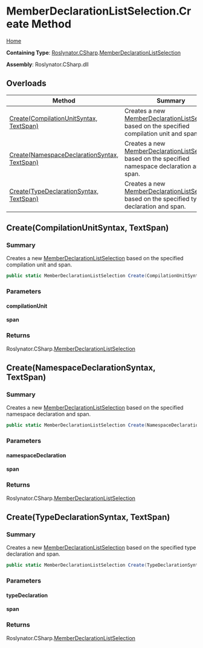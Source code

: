 <a name="_top"></a>

# MemberDeclarationListSelection\.Create Method

[Home](../../../../README.md#_top)

**Containing Type**: [Roslynator.CSharp](../../README.md#_top)\.[MemberDeclarationListSelection](../README.md#_top)

**Assembly**: Roslynator\.CSharp\.dll

## Overloads

| Method | Summary |
| ------ | ------- |
| [Create(CompilationUnitSyntax, TextSpan)](#Roslynator_CSharp_MemberDeclarationListSelection_Create_Microsoft_CodeAnalysis_CSharp_Syntax_CompilationUnitSyntax_Microsoft_CodeAnalysis_Text_TextSpan_) | Creates a new [MemberDeclarationListSelection](../README.md#_top) based on the specified compilation unit and span\. |
| [Create(NamespaceDeclarationSyntax, TextSpan)](#Roslynator_CSharp_MemberDeclarationListSelection_Create_Microsoft_CodeAnalysis_CSharp_Syntax_NamespaceDeclarationSyntax_Microsoft_CodeAnalysis_Text_TextSpan_) | Creates a new [MemberDeclarationListSelection](../README.md#_top) based on the specified namespace declaration and span\. |
| [Create(TypeDeclarationSyntax, TextSpan)](#Roslynator_CSharp_MemberDeclarationListSelection_Create_Microsoft_CodeAnalysis_CSharp_Syntax_TypeDeclarationSyntax_Microsoft_CodeAnalysis_Text_TextSpan_) | Creates a new [MemberDeclarationListSelection](../README.md#_top) based on the specified type declaration and span\. |

## Create\(CompilationUnitSyntax, TextSpan\) <a name="Roslynator_CSharp_MemberDeclarationListSelection_Create_Microsoft_CodeAnalysis_CSharp_Syntax_CompilationUnitSyntax_Microsoft_CodeAnalysis_Text_TextSpan_"></a>

### Summary

Creates a new [MemberDeclarationListSelection](../README.md#_top) based on the specified compilation unit and span\.

```csharp
public static MemberDeclarationListSelection Create(CompilationUnitSyntax compilationUnit, TextSpan span)
```

### Parameters

#### compilationUnit

#### span

### Returns

Roslynator\.CSharp\.[MemberDeclarationListSelection](../README.md#_top)

## Create\(NamespaceDeclarationSyntax, TextSpan\) <a name="Roslynator_CSharp_MemberDeclarationListSelection_Create_Microsoft_CodeAnalysis_CSharp_Syntax_NamespaceDeclarationSyntax_Microsoft_CodeAnalysis_Text_TextSpan_"></a>

### Summary

Creates a new [MemberDeclarationListSelection](../README.md#_top) based on the specified namespace declaration and span\.

```csharp
public static MemberDeclarationListSelection Create(NamespaceDeclarationSyntax namespaceDeclaration, TextSpan span)
```

### Parameters

#### namespaceDeclaration

#### span

### Returns

Roslynator\.CSharp\.[MemberDeclarationListSelection](../README.md#_top)

## Create\(TypeDeclarationSyntax, TextSpan\) <a name="Roslynator_CSharp_MemberDeclarationListSelection_Create_Microsoft_CodeAnalysis_CSharp_Syntax_TypeDeclarationSyntax_Microsoft_CodeAnalysis_Text_TextSpan_"></a>

### Summary

Creates a new [MemberDeclarationListSelection](../README.md#_top) based on the specified type declaration and span\.

```csharp
public static MemberDeclarationListSelection Create(TypeDeclarationSyntax typeDeclaration, TextSpan span)
```

### Parameters

#### typeDeclaration

#### span

### Returns

Roslynator\.CSharp\.[MemberDeclarationListSelection](../README.md#_top)


